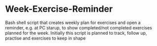 # Week-Exercise-Reminder

Bash shell script that creates weekly plan for exercises and open a reminder, e.g. at PC starup, to show completed/not completed exercises planned for the week.
Initially this script is planned to track, follow up, practise and exercises to keep in shape
